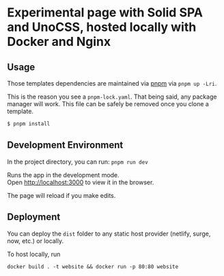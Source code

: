 # Experimental page with Solid SPA and UnoCSS, hosted locally with Docker and Nginx

## Usage

Those templates dependencies are maintained via [pnpm](https://pnpm.io) via `pnpm up -Lri`.

This is the reason you see a `pnpm-lock.yaml`. That being said, any package manager will work. This file can be safely be removed once you clone a template.

```bash
$ pnpm install
```

## Development Environment

In the project directory, you can run:
`pnpm run dev`

Runs the app in the development mode.<br>
Open [http://localhost:3000](http://localhost:3000) to view it in the browser.

The page will reload if you make edits.<br>


## Deployment

You can deploy the `dist` folder to any static host provider (netlify, surge, now, etc.) or locally.

To host locally, run 
```
docker build . -t website && docker run -p 80:80 website
```
